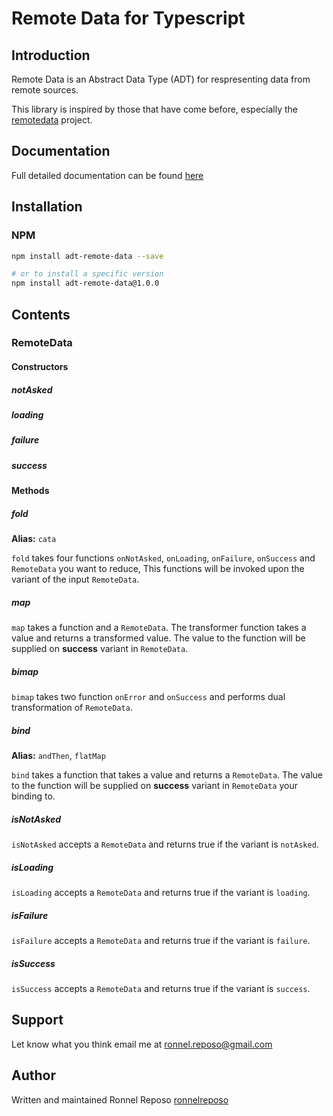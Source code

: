 # Remote Data for Typescript

## Introduction

Remote Data is an Abstract Data Type (ADT) for respresenting data from remote sources.

This library is inspired by those that have come before, especially the [remotedata](https://github.com/krisajenkins/remotedata) project.

## Documentation

Full detailed documentation can be found [here](https://github.com/ronnelreposo/adt-remote-data/blob/master/README.md)

## Installation

### NPM

```bash
npm install adt-remote-data --save

# or to install a specific version
npm install adt-remote-data@1.0.0
```

## Contents

### RemoteData

#### Constructors

##### notAsked
##### loading
##### failure
##### success

#### Methods

##### fold
**Alias:** `cata`

`fold` takes four functions `onNotAsked`, `onLoading`, `onFailure`, `onSuccess` and `RemoteData` you want to reduce, This functions will be invoked upon the variant of the input `RemoteData`.

##### map
`map` takes a function and a `RemoteData`. The transformer function takes a value and returns a transformed value. The value to the function will be supplied on **success** variant in `RemoteData`.

##### bimap
`bimap` takes two function `onError` and `onSuccess` and performs dual transformation of `RemoteData`.

##### bind
**Alias:** `andThen`, `flatMap`

`bind` takes a function that takes a value and returns a `RemoteData`. The value to the function will be supplied on **success** variant in `RemoteData` your binding to.

##### isNotAsked
`isNotAsked` accepts a `RemoteData` and returns true if the variant is `notAsked`.

##### isLoading
`isLoading` accepts a `RemoteData` and returns true if the variant is `loading`.

##### isFailure
`isFailure` accepts a `RemoteData` and returns true if the variant is `failure`.

##### isSuccess
`isSuccess` accepts a `RemoteData` and returns true if the variant is `success`.

## Support
Let know what you think email me at ronnel.reposo@gmail.com

## Author
Written and maintained Ronnel Reposo [ronnelreposo](https://github.com/ronnelreposo)
